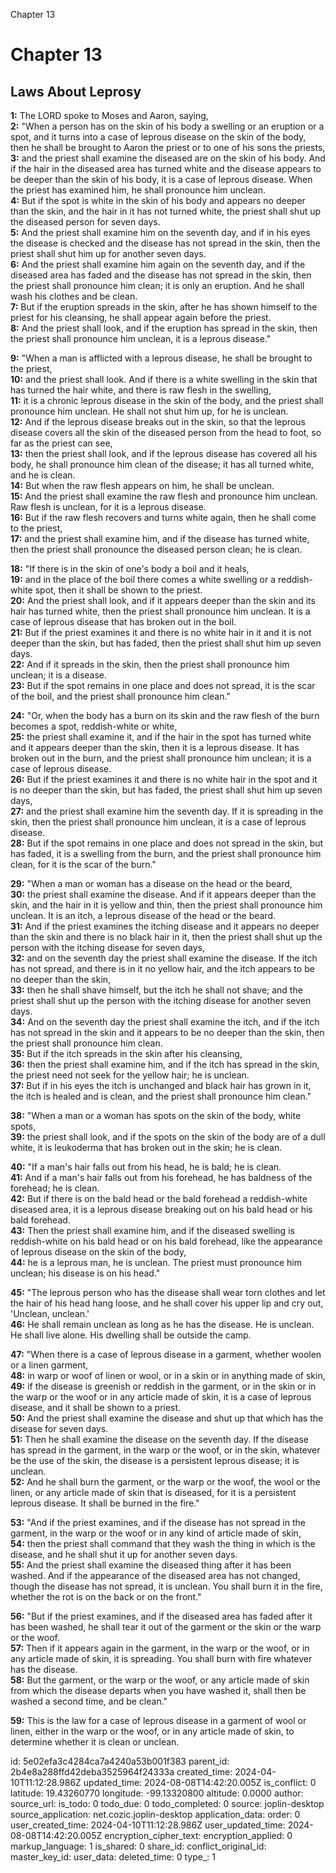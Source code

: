 Chapter 13

# Chapter 13

## Laws About Leprosy

**1:** The LORD spoke to Moses and Aaron, saying,  
**2:** "When a person has on the skin of his body a swelling or an eruption or a spot, and it turns into a case of leprous disease on the skin of the body, then he shall be brought to Aaron the priest or to one of his sons the priests,  
**3:** and the priest shall examine the diseased are on the skin of his body. And if the hair in the diseased area has turned white and the disease appears to be deeper than the skin of his body, it is a case of leprous disease. When the priest has examined him, he shall pronounce him unclean.  
**4:** But if the spot is white in the skin of his body and appears no deeper than the skin, and the hair in it has not turned white, the priest shall shut up the diseased person for seven days.  
**5:** And the priest shall examine him on the seventh day, and if in his eyes the disease is checked and the disease has not spread in the skin, then the priest shall shut him up for another seven days.  
**6:** And the priest shall examine him again on the seventh day, and if the diseased area has faded and the disease has not spread in the skin, then the priest shall pronounce him clean; it is only an eruption. And he shall wash his clothes and be clean.  
**7:** But if the eruption spreads in the skin, after he has shown himself to the priest for his cleansing, he shall appear again before the priest.  
**8:** And the priest shall look, and if the eruption has spread in the skin, then the priest shall pronounce him unclean, it is a leprous disease."

**9:** "When a man is afflicted with a leprous disease, he shall be brought to the priest,  
**10:** and the priest shall look. And if there is a white swelling in the skin that has turned the hair white, and there is raw flesh in the swelling,  
**11:** it is a chronic leprous disease in the skin of the body, and the priest shall pronounce him unclean. He shall not shut him up, for he is unclean.  
**12:** And if the leprous disease breaks out in the skin, so that the leprous disease covers all the skin of the diseased person from the head to foot, so far as the priest can see,  
**13:** then the priest shall look, and if the leprous disease has covered all his body, he shall pronounce him clean of the disease; it has all turned white, and he is clean.  
**14:** But when the raw flesh appears on him, he shall be unclean.  
**15:** And the priest shall examine the raw flesh and pronounce him unclean. Raw flesh is unclean, for it is a leprous disease.  
**16:** But if the raw flesh recovers and turns white again, then he shall come to the priest,  
**17:** and the priest shall examine him, and if the disease has turned white, then the priest shall pronounce the diseased person clean; he is clean.

**18:** "If there is in the skin of one's body a boil and it heals,  
**19:** and in the place of the boil there comes a white swelling or a reddish-white spot, then it shall be shown to the priest.  
**20:** And the priest shall look, and if it appears deeper than the skin and its hair has turned white, then the priest shall pronounce him unclean. It is a case of leprous disease that has broken out in the boil.  
**21:** But if the priest examines it and there is no white hair in it and it is not deeper than the skin, but has faded, then the priest shall shut him up seven days.  
**22:** And if it spreads in the skin, then the priest shall pronounce him unclean; it is a disease.  
**23:** But if the spot remains in one place and does not spread, it is the scar of the boil, and the priest shall pronounce him clean."

**24:** "Or, when the body has a burn on its skin and the raw flesh of the burn becomes a spot, reddish-white or white,  
**25:** the priest shall examine it, and if the hair in the spot has turned white and it appears deeper than the skin, then it is a leprous disease. It has broken out in the burn, and the priest shall pronounce him unclean; it is a case of leprous disease.  
**26:** But if the priest examines it and there is no white hair in the spot and it is no deeper than the skin, but has faded, the priest shall shut him up seven days,  
**27:** and the priest shall examine him the seventh day. If it is spreading in the skin, then the priest shall pronounce him unclean, it is a case of leprous disease.  
**28:** But if the spot remains in one place and does not spread in the skin, but has faded, it is a swelling from the burn, and the priest shall pronounce him clean, for it is the scar of the burn."

**29:** "When a man or woman has a disease on the head or the beard,  
**30:** the priest shall examine the disease. And if it appears deeper than the skin, and the hair in it is yellow and thin, then the priest shall pronounce him unclean. It is an itch, a leprous disease of the head or the beard.  
**31:** And if the priest examines the itching disease and it appears no deeper than the skin and there is no black hair in it, then the priest shall shut up the person with the itching disease for seven days,  
**32:** and on the seventh day the priest shall examine the disease. If the itch has not spread, and there is in it no yellow hair, and the itch appears to be no deeper than the skin,  
**33:** then he shall shave himself, but the itch he shall not shave; and the priest shall shut up the person with the itching disease for another seven days.  
**34:** And on the seventh day the priest shall examine the itch, and if the itch has not spread in the skin and it appears to be no deeper than the skin, then the priest shall pronounce him clean.  
**35:** But if the itch spreads in the skin after his cleansing,  
**36:** then the priest shall examine him, and if the itch has spread in the skin, the priest need not seek for the yellow hair; he is unclean.  
**37:** But if in his eyes the itch is unchanged and black hair has grown in it, the itch is healed and is clean, and the priest shall pronounce him clean."

**38:** "When a man or a woman has spots on the skin of the body, white spots,  
**39:** the priest shall look, and if the spots on the skin of the body are of a dull white, it is leukoderma that has broken out in the skin; he is clean.

**40:** "If a man's hair falls out from his head, he is bald; he is clean.  
**41:** And if a man's hair falls out from his forehead, he has baldness of the forehead; he is clean.  
**42:** But if there is on the bald head or the bald forehead a reddish-white diseased area, it is a leprous disease breaking out on his bald head or his bald forehead.  
**43:** Then the priest shall examine him, and if the diseased swelling is reddish-white on his bald head or on his bald forehead, like the appearance of leprous disease on the skin of the body,  
**44:** he is a leprous man, he is unclean. The priest must pronounce him unclean; his disease is on his head."

**45:** "The leprous person who has the disease shall wear torn clothes and let the hair of his head hang loose, and he shall cover his upper lip and cry out, 'Unclean, unclean.'  
**46:** He shall remain unclean as long as he has the disease. He is unclean. He shall live alone. His dwelling shall be outside the camp.

**47:** "When there is a case of leprous disease in a garment, whether woolen or a linen garment,  
**48:** in warp or woof of linen or wool, or in a skin or in anything made of skin,  
**49:** if the disease is greenish or reddish in the garment, or in the skin or in the warp or the woof or in any article made of skin, it is a case of leprous disease, and it shall be shown to a priest.  
**50:** And the priest shall examine the disease and shut up that which has the disease for seven days.  
**51:** Then he shall examine the disease on the seventh day. If the disease has spread in the garment, in the warp or the woof, or in the skin, whatever be the use of the skin, the disease is a persistent leprous disease; it is unclean.  
**52:** And he shall burn the garment, or the warp or the woof, the wool or the linen, or any article made of skin that is diseased, for it is a persistent leprous disease. It shall be burned in the fire."

**53:** "And if the priest examines, and if the disease has not spread in the garment, in the warp or the woof or in any kind of article made of skin,  
**54:** then the priest shall command that they wash the thing in which is the disease, and he shall shut it up for another seven days.  
**55:** And the priest shall examine the diseased thing after it has been washed. And if the appearance of the diseased area has not changed, though the disease has not spread, it is unclean. You shall burn it in the fire, whether the rot is on the back or on the front."

**56:** "But if the priest examines, and if the diseased area has faded after it has been washed, he shall tear it out of the garment or the skin or the warp or the woof.  
**57:** Then if it appears again in the garment, in the warp or the woof, or in any article made of skin, it is spreading. You shall burn with fire whatever has the disease.  
**58:** But the garment, or the warp or the woof, or any article made of skin from which the disease departs when you have washed it, shall then be washed a second time, and be clean."

**59:** This is the law for a case of leprous disease in a garment of wool or linen, either in the warp or the woof, or in any article made of skin, to determine whether it is clean or unclean.

id: 5e02efa3c4284ca7a4240a53b001f383
parent_id: 2b4e8a288ffd42deba3525964f24333a
created_time: 2024-04-10T11:12:28.986Z
updated_time: 2024-08-08T14:42:20.005Z
is_conflict: 0
latitude: 19.43260770
longitude: -99.13320800
altitude: 0.0000
author: 
source_url: 
is_todo: 0
todo_due: 0
todo_completed: 0
source: joplin-desktop
source_application: net.cozic.joplin-desktop
application_data: 
order: 0
user_created_time: 2024-04-10T11:12:28.986Z
user_updated_time: 2024-08-08T14:42:20.005Z
encryption_cipher_text: 
encryption_applied: 0
markup_language: 1
is_shared: 0
share_id: 
conflict_original_id: 
master_key_id: 
user_data: 
deleted_time: 0
type_: 1